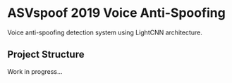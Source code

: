 # ASVspoof 2019 Voice Anti-Spoofing

Voice anti-spoofing detection system using LightCNN architecture.

## Project Structure

Work in progress...
